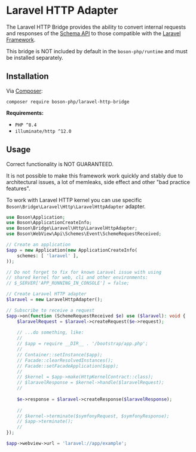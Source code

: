 # Laravel HTTP Adapter

The Laravel HTTP Bridge provides the ability to convert internal requests and 
responses of the [Schema API](schemes-api.md) to those compatible with the 
[Laravel Framework](https://laravel.com).

<note>
This bridge is NOT included by default in the <code>boson-php/runtime</code> 
and must be installed separately.
</note>


## Installation

<tldr>
    <p>
        Via <a href="https://getcomposer.org/doc/01-basic-usage.md#installing-dependencies">Composer</a>:
    </p>
    <p>
        <code lang="bash">composer require boson-php/laravel-http-bridge</code>
    </p>
</tldr>

**Requirements:**

* `PHP ^8.4`
* `illuminate/http ^12.0`

## Usage

<warning>
Correct functionality is NOT GUARANTEED.

It is not possible to make this framework work quickly and stably
due to architectural issues, a lot of memleaks, side effect and
other "bad practice features".
</warning>

To work with Laravel HTTP kernel you can use specific
`Boson\Bridge\Laravel\Http\LaravelHttpAdapter` adapter.

```php
use Boson\Application;
use Boson\ApplicationCreateInfo;
use Boson\Bridge\Laravel\Http\LaravelHttpAdapter;
use Boson\WebView\Api\Schemes\Event\SchemeRequestReceived;

// Create an application
$app = new Application(new ApplicationCreateInfo(
    schemes: [ 'laravel' ],
));

// Do not forget to fix for known Laravel issue with using
// shared kernel for web, cli and other environments:
// $_SERVER['APP_RUNNING_IN_CONSOLE'] = false;

// Create Laravel HTTP adapter
$laravel = new LaravelHttpAdapter();

// Subscribe to receive a request
$app->on(function (SchemeRequestReceived $e) use ($laravel): void {
    $laravelRequest = $laravel->createRequest($e->request);
    
    // ...do something, like:
    // 
    // $app = require __DIR__ . '/bootstrap/app.php';
    //
    // Container::setInstance($app);
    // Facade::clearResolvedInstances();
    // Facade::setFacadeApplication($app);
    //
    // $kernel = $app->make(HttpKernelContract::class);
    // $laravelResponse = $kernel->handle($laravelRequest);
    //
    
    $e->response = $laravel->createResponse($laravelResponse);
    
    //
    // $kernel->terminate($symfonyRequest, $symfonyResponse);
    // $app->terminate();
    //
});

$app->webview->url = 'laravel://app/example';
```
